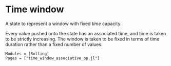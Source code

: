 # Time window

A state to represent a window with fixed _time_ capacity.

Every value pushed onto the state has an associated time, and time is taken to be strictly increasing. 
The window is taken to be fixed in terms of time duration rather than a fixed number of values.

```@autodocs
Modules = [Rolling]
Pages = ["time_window_associative_op.jl"]
```